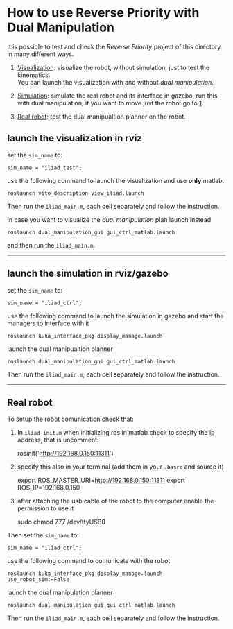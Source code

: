 # How to use Reverse Priority with Dual Manipulation

It is possible to test and check the *Reverse Priority* project of this directory in many different ways.

1. [Visualization](#launch-the-viasualtion-in-rviz): visualize the robot, without simulation, just to test the kinematics.  
You can launch the visualization with and without *dual manipulation*.

2. [Simulation](#launch-the-simulation-in-rviz/gazebo): simulate the real robot and its interface in gazebo, run this with dual manipulation, if you want to move just the robot go to [1](#launch-the-viasualtion-in-rviz).

3. [Real robot](#Real-robot): test the dual manipualtion planner on the robot.

## launch the visualization in rviz

set the `sim_name` to:

    sim_name = "iliad_test";

use the following command to launch the visualization and use **only** matlab.

    roslaunch vito_description view_iliad.launch

Then run the `iliad_main.m`, each cell separately and follow the instruction.  

In case you want to visualize the *dual manipulation* plan launch instead

    roslaunch dual_manipulation_gui gui_ctrl_matlab.launch

and then run the `iliad_main.m`.

--------------------------------------------------------------------------------

## launch the simulation in rviz/gazebo

set the `sim_name` to:

    sim_name = "iliad_ctrl";

use the following command to launch the simulation in gazebo and start the managers to interface with it

    roslaunch kuka_interface_pkg display_manage.launch

launch the dual manipualtion planner

    roslaunch dual_manipulation_gui gui_ctrl_matlab.launch

Then run the `iliad_main.m`, each cell separately and follow the instruction.  

--------------------------------------------------------------------------------

## Real robot

To setup the robot comunication check that:

1. In `iliad_init.m` when initializing ros in matlab check to specify the ip address, that is uncomment:

    rosinit('http://192.168.0.150:11311')

2. specify this also in your terminal (add them in your `.basrc` and source it)

    export ROS_MASTER_URI=http://192.168.0.150:11311
    export ROS_IP=192.168.0.150

3. after attaching the usb cable of the robot to the computer enable the permission to use it

    sudo chmod 777 /dev/ttyUSB0

Then set the `sim_name` to:

    sim_name = "iliad_ctrl";

use the following command to comunicate with the robot

    roslaunch kuka_interface_pkg display_manage.launch use_robot_sim:=False

launch the dual manipulation planner

    roslaunch dual_manipulation_gui gui_ctrl_matlab.launch

Then run the `iliad_main.m`, each cell separately and follow the instruction.  
